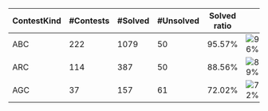 | ContestKind | #Contests | #Solved | #Unsolved | Solved ratio | |
| - | - | - | - | - | - |
| ABC | 222 | 1079 | 50 | 95.57% | ![96%](https://progress-bar.dev/96?title=Solved) |
| ARC | 114 | 387 | 50 | 88.56% | ![89%](https://progress-bar.dev/89?title=Solved) |
| AGC | 37 | 157 | 61 | 72.02% | ![72%](https://progress-bar.dev/72?title=Solved) |
